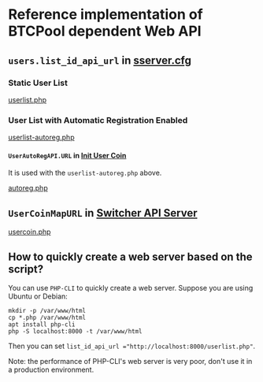 Reference implementation of BTCPool dependent Web API
==================



`users.list_id_api_url` in [sserver.cfg](../src/sserver/sserver.cfg)
------------------

### Static User List

[userlist.php](userlist.php)


### User List with Automatic Registration Enabled

[userlist-autoreg.php](userlist-autoreg.php)

#### `UserAutoRegAPI.URL` in [Init User Coin](https://github.com/btccom/btcpool-go-modules/tree/master/initUserCoin)

It is used with the `userlist-autoreg.php` above.

[autoreg.php](autoreg.php)


`UserCoinMapURL` in [Switcher API Server](https://github.com/btccom/btcpool-go-modules/tree/master/switcherAPIServer)
------------------

[usercoin.php](usercoin.php)



How to quickly create a web server based on the script?
------------------

You can use `PHP-CLI` to quickly create a web server. Suppose you are using Ubuntu or Debian:
```
mkdir -p /var/www/html
cp *.php /var/www/html
apt install php-cli
php -S localhost:8000 -t /var/www/html
```

Then you can set `list_id_api_url ="http://localhost:8000/userlist.php"`.

Note: the performance of PHP-CLI's web server is very poor, don't use it in a production environment.
